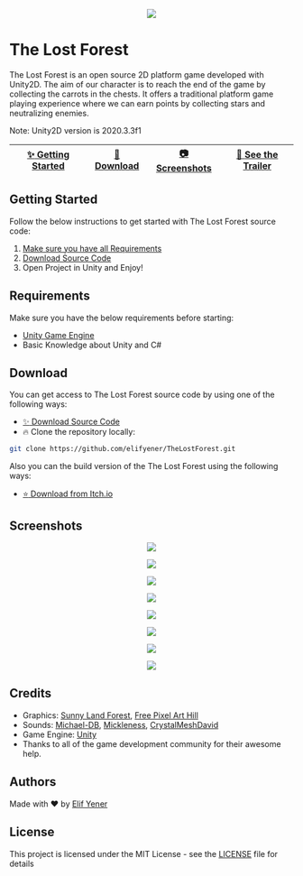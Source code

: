 <p align="center">
  <img src="https://github.com/elifyener/TheLostForest/blob/master/images/game-banner2.png" />
</p>

# The Lost Forest
The Lost Forest is an open source 2D platform game developed with Unity2D. The aim of our character is to reach the end of the game by collecting the carrots in the chests. It offers a traditional platform game playing experience where we can earn points by collecting stars and neutralizing enemies.

Note: Unity2D version is 2020.3.3f1

| [:sparkles: Getting Started](#getting-started) | [:rocket: Download](#download) | [:camera: Screenshots](#screenshots) | [:movie_camera: **See the Trailer**](https://youtu.be/...)
| --------------- | -------- | ----------- | ----------- |

## Getting Started

Follow the below instructions to get started with The Lost Forest source code:

1. [Make sure you have all Requirements](#requirements)
2. [Download Source Code](#download)
3. Open Project in Unity and Enjoy!

## Requirements

Make sure you have the below requirements before starting:

- [Unity Game Engine](https://unity3d.com)
- Basic Knowledge about Unity and C#

## Download

You can get access to The Lost Forest source code by using one of the following ways:

- [:sparkles: Download Source Code](https://github.com/elifyener/TheLostForest/archive/master.zip)
- :fire:  Clone the repository locally:

```bash
git clone https://github.com/elifyener/TheLostForest.git
```

Also you can the build version of the The Lost Forest using the following ways:

- [:star: Download from Itch.io](https://elifyener.itch.io/the-lost-forest)

## Screenshots

<p align="center">
  <img src="https://github.com/elifyener/TheLostForest/blob/master/images/tlf-2.png" />
</p>

<p align="center">
  <img src="https://github.com/elifyener/TheLostForest/blob/master/images/tlf-3.png" />
</p>

<p align="center">
  <img src="https://github.com/elifyener/TheLostForest/blob/master/images/tlf-4.png" />
</p>

<p align="center">
  <img src="https://github.com/elifyener/TheLostForest/blob/master/images/tlf-5.png" />
</p>

<p align="center">
  <img src="https://github.com/elifyener/TheLostForest/blob/master/images/tlf-6.png" />
</p>

<p align="center">
  <img src="https://github.com/elifyener/TheLostForest/blob/master/images/tlf-7.png" />
</p>

<p align="center">
  <img src="https://github.com/elifyener/TheLostForest/blob/master/images/tlf-8.png" />
</p>

<p align="center">
  <img src="https://github.com/elifyener/TheLostForest/blob/master/images/tlf-9.png" />
</p>

## Credits

- Graphics: [Sunny Land Forest](https://assetstore.unity.com/packages/2d/characters/sunny-land-forest-108124), [Free Pixel Art Hill](https://assetstore.unity.com/packages/2d/textures-materials/nature/free-pixel-art-hill-133118)
- Sounds: [Michael-DB](https://freesound.org/people/Michael-DB/sounds/489035/), [Mickleness](https://freesound.org/people/mickleness/sounds/316975/?page=1#comment), [CrystalMeshDavid](https://freesound.org/people/CrystalMeshDavid/sounds/442911/)
- Game Engine: [Unity](https://unity3d.com/)
- Thanks to all of the game development community for their awesome help.

## Authors
Made with :heart: by [Elif Yener](https://github.com/elifyener)

## License
This project is licensed under the MIT License - see the [LICENSE](https://github.com/elifyener/TheLostForest/blob/master/LICENSE) file for details
